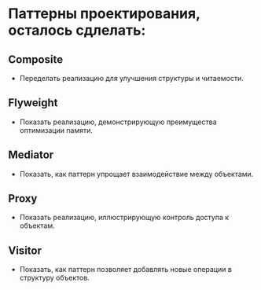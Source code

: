 # Паттерны проектирования, осталось сдлелать:

## Composite
- Переделать реализацию для улучшения структуры и читаемости.

## Flyweight
- Показать реализацию, демонстрирующую преимущества оптимизации памяти.

## Mediator
- Показать, как паттерн упрощает взаимодействие между объектами.

## Proxy
- Показать реализацию, иллюстрирующую контроль доступа к объектам.

## Visitor
- Показать, как паттерн позволяет добавлять новые операции в структуру объектов.  